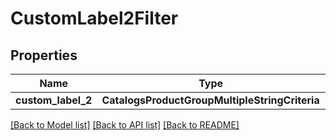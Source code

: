 # CustomLabel2Filter


## Properties
Name | Type | Description | Notes
------------ | ------------- | ------------- | -------------
**custom_label_2** | **CatalogsProductGroupMultipleStringCriteria** |  | 

[[Back to Model list]](../README.md#documentation-for-models) [[Back to API list]](../README.md#documentation-for-api-endpoints) [[Back to README]](../README.md)


